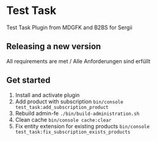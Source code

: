 # Test Task

Test Task Plugin from MDGFK and B2BS for Sergii

## Releasing a new version
All requirements are met / Alle Anforderungen sind erfüllt


## Get started
1. Install and activate plugin
2. Add product with subscription ```bin/console test_task:add_subscription_product```
3. Rebuild admin-fe ```./bin/build-administration.sh```
4. Clean cache ```bin/console cache:clear```
5. Fix entity extension for existing products ```bin/console test_task:fix_subscription_exists_products```
